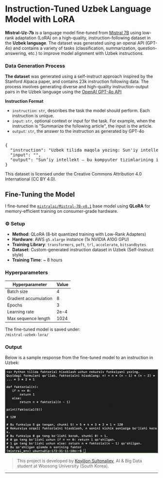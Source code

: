 # Instruction-Tuned Uzbek Language Model with LoRA

**Mistral-Uz-7b** is a language model fine-tuned from [Mistral 7B](https://huggingface.co/mistralai/Mistral-7B-v0.1) using low-rank adaptation (LoRA) on a high-quality, instruction-following dataset in the **Uzbek language**. The dataset was generated using an openai API (GPT-4o) and contains a variety of tasks (classification, summarization, question-answering, etc.) to improve model alignment with Uzbek instructions.

### Data Generation Process 
**The dataset** was generated using a self-instruct approach inspired by the Stanford Alpaca paper, and contains 23k instruction following data. The process involves generating diverse and high-quality instruction-output pairs in the Uzbek language using the [OpenAI GPT-4o API](https://openai.com)

**Instruction Format**

- `instruction`: `str`, describes the task the model should perform. Each instruction is unique.
- `input`: `str`, optional context or input for the task. For example, when the instruction is "Summarize the following article", the input is the article.
- `output`: `str`, the answer to the instruction as generated by GPT-4o


<pre> 
{
  "instruction": "Uzbek tilida maqola yozing: Sun'iy intellekt nima?",
  "input": "",
  "output": "Sun’iy intellekt — bu kompyuter tizimlarining inson aqliga o‘xshash tarzda ishlash qobiliyatidir..."
}
</pre>

This dataset is licensed under the Creative Commons Attribution 4.0 International (CC BY 4.0).

##  Fine-Tuning the Model

 I fine-tuned the [`mistralai/Mistral-7B-v0.1`](https://huggingface.co/mistralai/Mistral-7B-v0.1) base model using **QLoRA** for memory-efficient training on consumer-grade hardware.

### ⚙️ Setup
- **Method**: QLoRA (8-bit quantized training with Low-Rank Adapters)
- **Hardware**: AWS `g5.xlarge` instance (1x NVIDIA A10G GPU)
- **Training Library**: `transformers`, `peft`, `trl`, `accelerate`, `bitsandbytes`
- **Dataset**: Custom-generated instruction dataset in Uzbek (Self-Instruct style)
- **Training Time**: ~ 8 hours

###  Hyperparameters

| Hyperparameter      | Value        |
|---------------------|--------------|
| Batch size          | 4            |
| Gradient accumulation | 8          |
| Epochs              | 3            |
| Learning rate       | 2e-4         |
| Max sequence length | 1024         |



The fine-tuned model is saved under:  
`/mistral-uzbek-lora/`

### Output 
Below is a sample response from the fine-tuned model to an instruction in Uzbek:

![Example Output](example.png)



> This project is developed by [Koyiljon Sultonaliev](mailto:koyiljon@hotmail.com.com), AI & Big Data student at Woosong University (South Korea).

---
